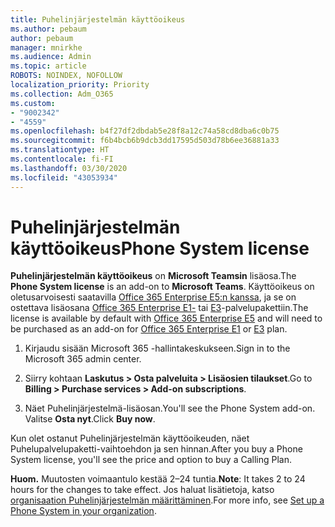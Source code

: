 ```yaml
---
title: Puhelinjärjestelmän käyttöoikeus
ms.author: pebaum
author: pebaum
manager: mnirkhe
ms.audience: Admin
ms.topic: article
ROBOTS: NOINDEX, NOFOLLOW
localization_priority: Priority
ms.collection: Adm_O365
ms.custom:
- "9002342"
- "4559"
ms.openlocfilehash: b4f27df2dbdab5e28f8a12c74a58cd8dba6c0b75
ms.sourcegitcommit: f6b4bcb6b9dcb3dd17595d503d78b6ee36881a33
ms.translationtype: HT
ms.contentlocale: fi-FI
ms.lasthandoff: 03/30/2020
ms.locfileid: "43053934"
---
```

# <a name="phone-system-license"></a><span data-ttu-id="4388b-102">Puhelinjärjestelmän käyttöoikeus</span><span class="sxs-lookup"><span data-stu-id="4388b-102">Phone System license</span></span>

<span data-ttu-id="4388b-103">**Puhelinjärjestelmän käyttöoikeus** on **Microsoft Teamsin** lisäosa.</span><span class="sxs-lookup"><span data-stu-id="4388b-103">The **Phone System license** is an add-on to **Microsoft Teams**.</span></span> <span data-ttu-id="4388b-104">Käyttöoikeus on oletusarvoisesti saatavilla [Office 365 Enterprise E5:n kanssa](https://www.microsoft.com/microsoft-365/business/office-365-enterprise-e5-business-software?rtc=1&activetab=pivot%3aoverviewtab), ja se on ostettava lisäosana [Office 365 Enterprise E1-](https://products.office.com/business/office-365-enterprise-e1-business-software) tai [E3](https://products.office.com/business/office-365-enterprise-e3-business-software)-palvelupakettiin.</span><span class="sxs-lookup"><span data-stu-id="4388b-104">The license is available by default with [Office 365 Enterprise E5](https://www.microsoft.com/microsoft-365/business/office-365-enterprise-e5-business-software?rtc=1&activetab=pivot%3aoverviewtab) and will need to be purchased as an add-on for [Office 365 Enterprise E1](https://products.office.com/business/office-365-enterprise-e1-business-software) or [E3](https://products.office.com/business/office-365-enterprise-e3-business-software) plan.</span></span>

1. <span data-ttu-id="4388b-105">Kirjaudu sisään Microsoft 365 -hallintakeskukseen.</span><span class="sxs-lookup"><span data-stu-id="4388b-105">Sign in to the Microsoft 365 admin center.</span></span>

2. <span data-ttu-id="4388b-106">Siirry kohtaan **Laskutus > Osta palveluita > Lisäosien tilaukset**.</span><span class="sxs-lookup"><span data-stu-id="4388b-106">Go to **Billing > Purchase services > Add-on subscriptions**.</span></span> 

3. <span data-ttu-id="4388b-107">Näet Puhelinjärjestelmä-lisäosan.</span><span class="sxs-lookup"><span data-stu-id="4388b-107">You'll see the Phone System add-on.</span></span> <span data-ttu-id="4388b-108">Valitse **Osta nyt**.</span><span class="sxs-lookup"><span data-stu-id="4388b-108">Click **Buy now**.</span></span>

<span data-ttu-id="4388b-109">Kun olet ostanut Puhelinjärjestelmän käyttöoikeuden, näet Puhelupalvelupaketti-vaihtoehdon ja sen hinnan.</span><span class="sxs-lookup"><span data-stu-id="4388b-109">After you buy a Phone System license, you'll see the price and option to buy a Calling Plan.</span></span>

<span data-ttu-id="4388b-110">**Huom.** Muutosten voimaantulo kestää 2–24 tuntia.</span><span class="sxs-lookup"><span data-stu-id="4388b-110">**Note**: It takes 2 to 24 hours for the changes to take effect.</span></span> <span data-ttu-id="4388b-111">Jos haluat lisätietoja, katso [organisaation Puhelinjärjestelmän määrittäminen](https://docs.microsoft.com/MicrosoftTeams/setting-up-your-phone-system).</span><span class="sxs-lookup"><span data-stu-id="4388b-111">For more info, see [Set up a Phone System in your organization](https://docs.microsoft.com/MicrosoftTeams/setting-up-your-phone-system).</span></span> 

